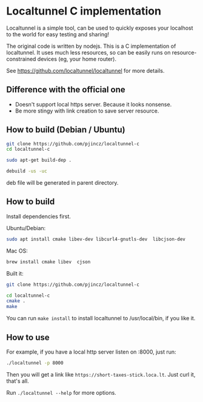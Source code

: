 # Localtunnel C implementation

Localtunnel is a simple tool, can be used to quickly exposes your localhost to
the world for easy testing and sharing!

The original code is written by nodejs. This is a C implementation of
localtunnel. It uses much less resources, so can be easily runs on
resource-constrained devices (eg, your home router).

See <https://github.com/localtunnel/localtunnel> for more details.

## Difference with the official one

* Doesn't support local https server. Because it looks nonsense.
* Be more stingy with link creation to save server resource.

## How to build (Debian / Ubuntu)

```sh
git clone https://github.com/pjincz/localtunnel-c
cd localtunnel-c

sudo apt-get build-dep .

debuild -us -uc
```

deb file will be generated in parent directory.

## How to build

Install dependencies first.

Ubuntu/Debian:
```sh
sudo apt install cmake libev-dev libcurl4-gnutls-dev  libcjson-dev
```

Mac OS:
```sh
brew install cmake libev  cjson
```

Built it:
```sh
git clone https://github.com/pjincz/localtunnel-c

cd localtunnel-c
cmake .
make
```

You can run `make install` to install localtunnel to /usr/local/bin, if you like it.

## How to use

For example, if you have a local http server listen on :8000, just run:

```sh
./localtunnel -p 8000
```

Then you will get a link like `https://short-taxes-stick.loca.lt`. Just curl it,
that's all.

Run `./localtunnel --help` for more options.
